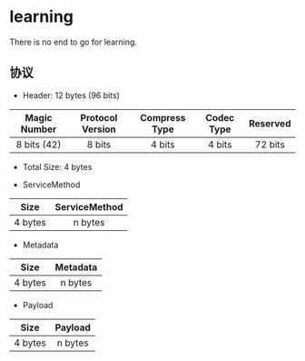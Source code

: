 # learning

There is no end to go for learning.

## 协议

- Header: 12 bytes (96 bits)

| Magic Number | Protocol Version | Compress Type | Codec Type | Reserved |
| :----------: | :--------------: | :-----------: | :--------: | :------: |
| 8 bits (42)  |      8 bits      |    4 bits     |   4 bits   | 72 bits  |

- Total Size: 4 bytes

- ServiceMethod

|  Size   | ServiceMethod |
| :-----: | :-----------: |
| 4 bytes |    n bytes    |

- Metadata

|  Size   | Metadata |
| :-----: | :------: |
| 4 bytes | n bytes  |

- Payload

|  Size   | Payload |
| :-----: | :-----: |
| 4 bytes | n bytes |

